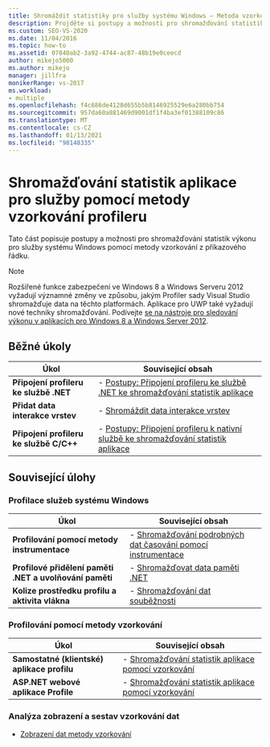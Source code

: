 ```yaml
---
title: Shromáždit statistiky pro služby systému Windows – Metoda vzorkování profileru
description: Projděte si postupy a možnosti pro shromažďování statistik výkonu pro služby systému Windows pomocí metody vzorkování profilace z příkazového řádku.
ms.custom: SEO-VS-2020
ms.date: 11/04/2016
ms.topic: how-to
ms.assetid: 07840ab2-3a92-4744-ac87-48b19e0ceecd
author: mikejo5000
ms.author: mikejo
manager: jillfra
monikerRange: vs-2017
ms.workload:
- multiple
ms.openlocfilehash: f4c686de4128d655b5b8146925529e6a280bb754
ms.sourcegitcommit: 957da60a881469d9001df1f4ba3ef01388109c86
ms.translationtype: MT
ms.contentlocale: cs-CZ
ms.lasthandoff: 01/13/2021
ms.locfileid: "98148335"
---
```

# <a name="collect-application-statistics-for-services-by-using-the-profiler-sampling-method"></a>Shromažďování statistik aplikace pro služby pomocí metody vzorkování profileru
Tato část popisuje postupy a možnosti pro shromažďování statistik výkonu pro služby systému Windows pomocí metody vzorkování z příkazového řádku.

> [!NOTE]
> Rozšířené funkce zabezpečení ve Windows 8 a Windows Serveru 2012 vyžadují významné změny ve způsobu, jakým Profiler sady Visual Studio shromažďuje data na těchto platformách. Aplikace pro UWP také vyžadují nové techniky shromažďování. Podívejte [se na nástroje pro sledování výkonu v aplikacích pro Windows 8 a Windows Server 2012](../profiling/performance-tools-on-windows-8-and-windows-server-2012-applications.md).

## <a name="common-tasks"></a>Běžné úkoly

|Úkol|Související obsah|
|----------|---------------------|
|**Připojení profileru ke službě .NET**|-   [Postupy: Připojení profileru ke službě .NET ke shromažďování statistik aplikace](../profiling/how-to-attach-the-profiler-to-a-dotnet-service-to-collect-application-statistics-by-using-the-command-line.md)|
|**Přidat data interakce vrstev**|-   [Shromáždit data interakce vrstev](../profiling/adding-tier-interaction-data-from-the-command-line.md)|
|**Připojení profileru ke službě C/C++**|-   [Postupy: Připojení profileru k nativní službě ke shromažďování statistik aplikace](../profiling/how-to-attach-the-profiler-to-a-native-service-to-collect-application-statistics-by-using-the-command-line.md)|

## <a name="related-tasks"></a>Související úlohy

### <a name="profile-windows-services"></a>Profilace služeb systému Windows

|Úkol|Související obsah|
|----------|---------------------|
|**Profilování pomocí metody instrumentace**|-   [Shromažďování podrobných dat časování pomocí instrumentace](../profiling/collecting-detailed-timing-data-for-services-by-using-the-instrumentation-method.md)|
|**Profilové přidělení paměti .NET a uvolňování paměti**|-   [Shromažďovat data paměti .NET](../profiling/collecting-memory-data-from-dotnet-framework-services-by-using-the-profiler-command-line.md)|
|**Kolize prostředku profilu a aktivita vlákna**|-   [Shromažďování dat souběžnosti](../profiling/collecting-concurrency-data-for-a-service-by-using-the-profiler-command-line.md)|

### <a name="profile-by-using-the-sampling-method"></a>Profilování pomocí metody vzorkování

|Úkol|Související obsah|
|----------|---------------------|
|**Samostatné (klientské) aplikace profilu**|-   [Shromažďování statistik aplikace pomocí vzorkování](../profiling/collecting-application-statistics-for-stand-alone-applications.md)|
|**ASP.NET webové aplikace Profile**|-   [Shromažďování statistik aplikace pomocí vzorkování](../profiling/collecting-application-statistics-for-aspnet-using-the-profiler-sampling-method.md)|

### <a name="analyze-sampling-data-views-and-reports"></a>Analýza zobrazení a sestav vzorkování dat
- [Zobrazení dat metody vzorkování](../profiling/profiler-sampling-method-data-views.md)
